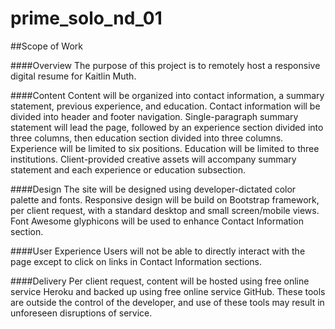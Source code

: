 # prime_solo_nd_01
##Scope of Work

####Overview
The purpose of this project is to remotely host a responsive digital resume for Kaitlin Muth.

####Content
Content will be organized into contact information, a summary statement, previous experience, and education. Contact information will be divided into header and footer navigation. Single-paragraph summary statement will lead the page, followed by an experience section divided into three columns, then education section divided into three columns. Experience will be limited to six positions. Education will be limited to three institutions. Client-provided creative assets will accompany summary statement and each experience or education subsection.

####Design
The site will be designed using developer-dictated color palette and fonts. Responsive design will be build on Bootstrap framework, per client request, with a standard desktop and small screen/mobile views. Font Awesome glyphicons will be used to enhance Contact Information section. 

####User Experience
Users will not be able to directly interact with the page except to click on links in Contact Information sections.

####Delivery
Per client request, content will be hosted using free online service Heroku and backed up using free online service GitHub. These tools are outside the control of the developer, and use of these tools may result in unforeseen disruptions of service. 
